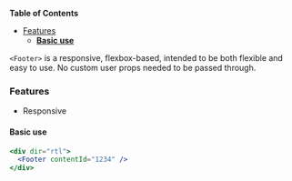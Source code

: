 <!-- START doctoc generated TOC please keep comment here to allow auto update -->
<!-- DON'T EDIT THIS SECTION, INSTEAD RE-RUN doctoc TO UPDATE -->

**Table of Contents**

- [Features](#features)
  - [**Basic use**](#basic-use)

<!-- END doctoc generated TOC please keep comment here to allow auto update -->

`<Footer>` is a responsive, flexbox-based, intended to be both
flexible and easy to use. No custom user props needed to be passed through.

### Features

- Responsive

#### **Basic use**

```jsx
<div dir="rtl">
  <Footer contentId="1234" />
</div>
```
